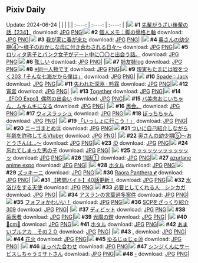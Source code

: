 ## Pixiv Daily
Update: 2024-06-24
|      |      |      |
| :----: | :----: | :----: |
|![](https://pixiv.microyu.workers.dev/c/240x480/img-master/img/2024/06/22/19/01/26/119868658_p0_master1200.jpg) **#1** [先輩がうざい後輩の話【234】](https://www.pixiv.net/artworks/119868658) download: [JPG](https://pixiv.microyu.workers.dev/img-original/img/2024/06/22/19/01/26/119868658_p0.jpg) [PNG](https://pixiv.microyu.workers.dev/img-original/img/2024/06/22/19/01/26/119868658_p0.png)|![](https://pixiv.microyu.workers.dev/c/240x480/img-master/img/2024/06/22/06/00/08/119853538_p0_master1200.jpg) **#2** [個人メモ：脚の骨格と軸](https://www.pixiv.net/artworks/119853538) download: [JPG](https://pixiv.microyu.workers.dev/img-original/img/2024/06/22/06/00/08/119853538_p0.jpg) [PNG](https://pixiv.microyu.workers.dev/img-original/img/2024/06/22/06/00/08/119853538_p0.png)|![](https://pixiv.microyu.workers.dev/c/240x480/img-master/img/2024/06/22/19/46/25/119869847_p0_master1200.jpg) **#3** [我が家に春が来た](https://www.pixiv.net/artworks/119869847) download: [JPG](https://pixiv.microyu.workers.dev/img-original/img/2024/06/22/19/46/25/119869847_p0.jpg) [PNG](https://pixiv.microyu.workers.dev/img-original/img/2024/06/22/19/46/25/119869847_p0.png)|
|![](https://pixiv.microyu.workers.dev/c/240x480/img-master/img/2024/06/22/00/06/06/119847542_p0_master1200.jpg) **#4** [奥さんの幼少期④～様子のおかしな母に付き合わされる日々～](https://www.pixiv.net/artworks/119847542) download: [JPG](https://pixiv.microyu.workers.dev/img-original/img/2024/06/22/00/06/06/119847542_p0.jpg) [PNG](https://pixiv.microyu.workers.dev/img-original/img/2024/06/22/00/06/06/119847542_p0.png)|![](https://pixiv.microyu.workers.dev/c/240x480/img-master/img/2024/06/22/11/35/37/119858544_p0_master1200.jpg) **#5** [ロリィタ男子とパンク女子がデート中に〇〇と出会う話。](https://www.pixiv.net/artworks/119858544) download: [JPG](https://pixiv.microyu.workers.dev/img-original/img/2024/06/22/11/35/37/119858544_p0.jpg) [PNG](https://pixiv.microyu.workers.dev/img-original/img/2024/06/22/11/35/37/119858544_p0.png)|![](https://pixiv.microyu.workers.dev/c/240x480/img-master/img/2024/06/23/00/00/09/119878863_p0_master1200.jpg) **#6** [眩しい](https://www.pixiv.net/artworks/119878863) download: [JPG](https://pixiv.microyu.workers.dev/img-original/img/2024/06/23/00/00/09/119878863_p0.jpg) [PNG](https://pixiv.microyu.workers.dev/img-original/img/2024/06/23/00/00/09/119878863_p0.png)|
|![](https://pixiv.microyu.workers.dev/c/240x480/img-master/img/2024/06/23/17/17/55/119899998_p0_master1200.jpg) **#7** [姉友姉log](https://www.pixiv.net/artworks/119899998) download: [JPG](https://pixiv.microyu.workers.dev/img-original/img/2024/06/23/17/17/55/119899998_p0.jpg) [PNG](https://pixiv.microyu.workers.dev/img-original/img/2024/06/23/17/17/55/119899998_p0.png)|![](https://pixiv.microyu.workers.dev/c/240x480/img-master/img/2024/06/23/11/27/35/119891200_p0_master1200.jpg) **#8** [※同一人物です](https://www.pixiv.net/artworks/119891200) download: [JPG](https://pixiv.microyu.workers.dev/img-original/img/2024/06/23/11/27/35/119891200_p0.jpg) [PNG](https://pixiv.microyu.workers.dev/img-original/img/2024/06/23/11/27/35/119891200_p0.png)|![](https://pixiv.microyu.workers.dev/c/240x480/img-master/img/2024/06/23/18/00/55/119901318_p0_master1200.jpg) **#9** [現実もたまには嘘をつく203「そんな七海だから僕は」](https://www.pixiv.net/artworks/119901318) download: [JPG](https://pixiv.microyu.workers.dev/img-original/img/2024/06/23/18/00/55/119901318_p0.jpg) [PNG](https://pixiv.microyu.workers.dev/img-original/img/2024/06/23/18/00/55/119901318_p0.png)|
|![](https://pixiv.microyu.workers.dev/c/240x480/img-master/img/2024/06/23/00/29/14/119880270_p0_master1200.jpg) **#10** [Spade♤Jack](https://www.pixiv.net/artworks/119880270) download: [JPG](https://pixiv.microyu.workers.dev/img-original/img/2024/06/23/00/29/14/119880270_p0.jpg) [PNG](https://pixiv.microyu.workers.dev/img-original/img/2024/06/23/00/29/14/119880270_p0.png)|![](https://pixiv.microyu.workers.dev/c/240x480/img-master/img/2024/06/23/00/00/41/119879001_p0_master1200.jpg) **#11** [失われた深淵 · 吟霖](https://www.pixiv.net/artworks/119879001) download: [JPG](https://pixiv.microyu.workers.dev/img-original/img/2024/06/23/00/00/41/119879001_p0.jpg) [PNG](https://pixiv.microyu.workers.dev/img-original/img/2024/06/23/00/00/41/119879001_p0.png)|![](https://pixiv.microyu.workers.dev/c/240x480/img-master/img/2024/06/22/00/00/35/119847074_p0_master1200.jpg) **#12** [宵宮](https://www.pixiv.net/artworks/119847074) download: [JPG](https://pixiv.microyu.workers.dev/img-original/img/2024/06/22/00/00/35/119847074_p0.jpg) [PNG](https://pixiv.microyu.workers.dev/img-original/img/2024/06/22/00/00/35/119847074_p0.png)|
|![](https://pixiv.microyu.workers.dev/c/240x480/img-master/img/2024/06/23/01/32/27/119882038_p0_master1200.jpg) **#13** [Together](https://www.pixiv.net/artworks/119882038) download: [JPG](https://pixiv.microyu.workers.dev/img-original/img/2024/06/23/01/32/27/119882038_p0.jpg) [PNG](https://pixiv.microyu.workers.dev/img-original/img/2024/06/23/01/32/27/119882038_p0.png)|![](https://pixiv.microyu.workers.dev/c/240x480/img-master/img/2024/06/23/17/27/57/119900345_p0_master1200.jpg) **#14** [【FGO Expo】偶然の出会い](https://www.pixiv.net/artworks/119900345) download: [JPG](https://pixiv.microyu.workers.dev/img-original/img/2024/06/23/17/27/57/119900345_p0.jpg) [PNG](https://pixiv.microyu.workers.dev/img-original/img/2024/06/23/17/27/57/119900345_p0.png)|![](https://pixiv.microyu.workers.dev/c/240x480/img-master/img/2024/06/22/00/03/11/119847379_p0_master1200.jpg) **#15** [バ美肉おじいちゃん、ムキムキになる](https://www.pixiv.net/artworks/119847379) download: [JPG](https://pixiv.microyu.workers.dev/img-original/img/2024/06/22/00/03/11/119847379_p0.jpg) [PNG](https://pixiv.microyu.workers.dev/img-original/img/2024/06/22/00/03/11/119847379_p0.png)|
|![](https://pixiv.microyu.workers.dev/c/240x480/img-master/img/2024/06/22/21/33/14/119866353_p0_master1200.jpg) **#16** [再会。](https://www.pixiv.net/artworks/119866353) download: [JPG](https://pixiv.microyu.workers.dev/img-original/img/2024/06/22/21/33/14/119866353_p0.jpg) [PNG](https://pixiv.microyu.workers.dev/img-original/img/2024/06/22/21/33/14/119866353_p0.png)|![](https://pixiv.microyu.workers.dev/c/240x480/img-master/img/2024/06/23/01/02/02/119881346_p0_master1200.jpg) **#17** [ウィスラッシュ](https://www.pixiv.net/artworks/119881346) download: [JPG](https://pixiv.microyu.workers.dev/img-original/img/2024/06/23/01/02/02/119881346_p0.jpg) [PNG](https://pixiv.microyu.workers.dev/img-original/img/2024/06/23/01/02/02/119881346_p0.png)|![](https://pixiv.microyu.workers.dev/c/240x480/img-master/img/2024/06/22/00/02/30/119847318_p0_master1200.jpg) **#18** [ぼっちちゃん](https://www.pixiv.net/artworks/119847318) download: [JPG](https://pixiv.microyu.workers.dev/img-original/img/2024/06/22/00/02/30/119847318_p0.jpg) [PNG](https://pixiv.microyu.workers.dev/img-original/img/2024/06/22/00/02/30/119847318_p0.png)|
|![](https://pixiv.microyu.workers.dev/c/240x480/img-master/img/2024/06/22/00/01/50/119847258_p0_master1200.jpg) **#19** [「いっしょに行こう！」](https://www.pixiv.net/artworks/119847258) download: [JPG](https://pixiv.microyu.workers.dev/img-original/img/2024/06/22/00/01/50/119847258_p0.jpg) [PNG](https://pixiv.microyu.workers.dev/img-original/img/2024/06/22/00/01/50/119847258_p0.png)|![](https://pixiv.microyu.workers.dev/c/240x480/img-master/img/2024/06/22/12/31/50/119859758_p0_master1200.jpg) **#20** [ニーゴまとめ㉜](https://www.pixiv.net/artworks/119859758) download: [JPG](https://pixiv.microyu.workers.dev/img-original/img/2024/06/22/12/31/50/119859758_p0.jpg) [PNG](https://pixiv.microyu.workers.dev/img-original/img/2024/06/22/12/31/50/119859758_p0.png)|![](https://pixiv.microyu.workers.dev/c/240x480/img-master/img/2024/06/22/20/23/23/119871035_p0_master1200.jpg) **#21** [ついに自己紹介しながら年齢を詐称してるVtuber](https://www.pixiv.net/artworks/119871035) download: [JPG](https://pixiv.microyu.workers.dev/img-original/img/2024/06/22/20/23/23/119871035_p0.jpg) [PNG](https://pixiv.microyu.workers.dev/img-original/img/2024/06/22/20/23/23/119871035_p0.png)|
|![](https://pixiv.microyu.workers.dev/c/240x480/img-master/img/2024/06/23/00/07/34/119879504_p0_master1200.jpg) **#22** [奥さんの幼少期⑤〜おとうさんは…〜](https://www.pixiv.net/artworks/119879504) download: [JPG](https://pixiv.microyu.workers.dev/img-original/img/2024/06/23/00/07/34/119879504_p0.jpg) [PNG](https://pixiv.microyu.workers.dev/img-original/img/2024/06/23/00/07/34/119879504_p0.png)|![](https://pixiv.microyu.workers.dev/c/240x480/img-master/img/2024/06/22/13/21/16/119860762_p0_master1200.jpg) **#23** [:D](https://www.pixiv.net/artworks/119860762) download: [JPG](https://pixiv.microyu.workers.dev/img-original/img/2024/06/22/13/21/16/119860762_p0.jpg) [PNG](https://pixiv.microyu.workers.dev/img-original/img/2024/06/22/13/21/16/119860762_p0.png)|![](https://pixiv.microyu.workers.dev/c/240x480/img-master/img/2024/06/23/18/33/35/119902559_p0_master1200.jpg) **#24** [忘れてしまった男の子](https://www.pixiv.net/artworks/119902559) download: [JPG](https://pixiv.microyu.workers.dev/img-original/img/2024/06/23/18/33/35/119902559_p0.jpg) [PNG](https://pixiv.microyu.workers.dev/img-original/img/2024/06/23/18/33/35/119902559_p0.png)|
|![](https://pixiv.microyu.workers.dev/c/240x480/img-master/img/2024/06/22/04/07/18/119852326_p0_master1200.jpg) **#25** [キッッッッッッッッッッッ](https://www.pixiv.net/artworks/119852326) download: [JPG](https://pixiv.microyu.workers.dev/img-original/img/2024/06/22/04/07/18/119852326_p0.jpg) [PNG](https://pixiv.microyu.workers.dev/img-original/img/2024/06/22/04/07/18/119852326_p0.png)|![](https://pixiv.microyu.workers.dev/c/240x480/img-master/img/2024/06/22/20/00/26/119870305_p0_master1200.jpg) **#26** [11話①](https://www.pixiv.net/artworks/119870305) download: [JPG](https://pixiv.microyu.workers.dev/img-original/img/2024/06/22/20/00/26/119870305_p0.jpg) [PNG](https://pixiv.microyu.workers.dev/img-original/img/2024/06/22/20/00/26/119870305_p0.png)|![](https://pixiv.microyu.workers.dev/c/240x480/img-master/img/2024/06/22/14/03/07/119861693_p0_master1200.jpg) **#27** [azurlane anime expo](https://www.pixiv.net/artworks/119861693) download: [JPG](https://pixiv.microyu.workers.dev/img-original/img/2024/06/22/14/03/07/119861693_p0.jpg) [PNG](https://pixiv.microyu.workers.dev/img-original/img/2024/06/22/14/03/07/119861693_p0.png)|
|![](https://pixiv.microyu.workers.dev/c/240x480/img-master/img/2024/06/22/00/26/29/119848256_p0_master1200.jpg) **#28** [ホタル](https://www.pixiv.net/artworks/119848256) download: [JPG](https://pixiv.microyu.workers.dev/img-original/img/2024/06/22/00/26/29/119848256_p0.jpg) [PNG](https://pixiv.microyu.workers.dev/img-original/img/2024/06/22/00/26/29/119848256_p0.png)|![](https://pixiv.microyu.workers.dev/c/240x480/img-master/img/2024/06/22/20/30/06/119871242_p0_master1200.jpg) **#29** [ズッキーニ](https://www.pixiv.net/artworks/119871242) download: [JPG](https://pixiv.microyu.workers.dev/img-original/img/2024/06/22/20/30/06/119871242_p0.jpg) [PNG](https://pixiv.microyu.workers.dev/img-original/img/2024/06/22/20/30/06/119871242_p0.png)|![](https://pixiv.microyu.workers.dev/c/240x480/img-master/img/2024/06/22/05/12/02/119853030_p0_master1200.jpg) **#30** [Raora Panthera 💕](https://www.pixiv.net/artworks/119853030) download: [JPG](https://pixiv.microyu.workers.dev/img-original/img/2024/06/22/05/12/02/119853030_p0.jpg) [PNG](https://pixiv.microyu.workers.dev/img-original/img/2024/06/22/05/12/02/119853030_p0.png)|
|![](https://pixiv.microyu.workers.dev/c/240x480/img-master/img/2024/06/23/12/00/47/119892096_p0_master1200.jpg) **#31** [【拷問バイト】40話更新！](https://www.pixiv.net/artworks/119892096) download: [JPG](https://pixiv.microyu.workers.dev/img-original/img/2024/06/23/12/00/47/119892096_p0.jpg) [PNG](https://pixiv.microyu.workers.dev/img-original/img/2024/06/23/12/00/47/119892096_p0.png)|![](https://pixiv.microyu.workers.dev/c/240x480/img-master/img/2024/06/22/00/30/07/119848380_p0_master1200.jpg) **#32** [水浴びをする天使](https://www.pixiv.net/artworks/119848380) download: [JPG](https://pixiv.microyu.workers.dev/img-original/img/2024/06/22/00/30/07/119848380_p0.jpg) [PNG](https://pixiv.microyu.workers.dev/img-original/img/2024/06/22/00/30/07/119848380_p0.png)|![](https://pixiv.microyu.workers.dev/c/240x480/img-master/img/2024/06/22/06/02/32/119853586_p0_master1200.jpg) **#33** [必要としてくれる人　シンカガ](https://www.pixiv.net/artworks/119853586) download: [JPG](https://pixiv.microyu.workers.dev/img-original/img/2024/06/22/06/02/32/119853586_p0.jpg) [PNG](https://pixiv.microyu.workers.dev/img-original/img/2024/06/22/06/02/32/119853586_p0.png)|
|![](https://pixiv.microyu.workers.dev/c/240x480/img-master/img/2024/06/23/06/30/45/119886265_p0_master1200.jpg) **#34** [アスランの言葉過多案件](https://www.pixiv.net/artworks/119886265) download: [JPG](https://pixiv.microyu.workers.dev/img-original/img/2024/06/23/06/30/45/119886265_p0.jpg) [PNG](https://pixiv.microyu.workers.dev/img-original/img/2024/06/23/06/30/45/119886265_p0.png)|![](https://pixiv.microyu.workers.dev/c/240x480/img-master/img/2024/06/22/00/42/55/119848814_p0_master1200.jpg) **#35** [フォフォかわいい！](https://www.pixiv.net/artworks/119848814) download: [JPG](https://pixiv.microyu.workers.dev/img-original/img/2024/06/22/00/42/55/119848814_p0.jpg) [PNG](https://pixiv.microyu.workers.dev/img-original/img/2024/06/22/00/42/55/119848814_p0.png)|![](https://pixiv.microyu.workers.dev/c/240x480/img-master/img/2024/06/22/21/00/36/119872339_p0_master1200.jpg) **#36** [SCPをざっくり紹介309](https://www.pixiv.net/artworks/119872339) download: [JPG](https://pixiv.microyu.workers.dev/img-original/img/2024/06/22/21/00/36/119872339_p0.jpg) [PNG](https://pixiv.microyu.workers.dev/img-original/img/2024/06/22/21/00/36/119872339_p0.png)|
|![](https://pixiv.microyu.workers.dev/c/240x480/img-master/img/2024/06/22/01/12/02/119849556_p0_master1200.jpg) **#37** [ディビット](https://www.pixiv.net/artworks/119849556) download: [JPG](https://pixiv.microyu.workers.dev/img-original/img/2024/06/22/01/12/02/119849556_p0.jpg) [PNG](https://pixiv.microyu.workers.dev/img-original/img/2024/06/22/01/12/02/119849556_p0.png)|![](https://pixiv.microyu.workers.dev/c/240x480/img-master/img/2024/06/23/00/26/29/119880188_p0_master1200.jpg) **#38** [歯医者](https://www.pixiv.net/artworks/119880188) download: [JPG](https://pixiv.microyu.workers.dev/img-original/img/2024/06/23/00/26/29/119880188_p0.jpg) [PNG](https://pixiv.microyu.workers.dev/img-original/img/2024/06/23/00/26/29/119880188_p0.png)|![](https://pixiv.microyu.workers.dev/c/240x480/img-master/img/2024/06/23/00/00/40/119878991_p0_master1200.jpg) **#39** [光魔の鎧](https://www.pixiv.net/artworks/119878991) download: [JPG](https://pixiv.microyu.workers.dev/img-original/img/2024/06/23/00/00/40/119878991_p0.jpg) [PNG](https://pixiv.microyu.workers.dev/img-original/img/2024/06/23/00/00/40/119878991_p0.png)|
|![](https://pixiv.microyu.workers.dev/c/240x480/img-master/img/2024/06/22/20/45/12/119871749_p0_master1200.jpg) **#40** [💖cm💖](https://www.pixiv.net/artworks/119871749) download: [JPG](https://pixiv.microyu.workers.dev/img-original/img/2024/06/22/20/45/12/119871749_p0.jpg) [PNG](https://pixiv.microyu.workers.dev/img-original/img/2024/06/22/20/45/12/119871749_p0.png)|![](https://pixiv.microyu.workers.dev/c/240x480/img-master/img/2024/06/23/00/00/27/119878947_p0_master1200.jpg) **#41** [ホタル](https://www.pixiv.net/artworks/119878947) download: [JPG](https://pixiv.microyu.workers.dev/img-original/img/2024/06/23/00/00/27/119878947_p0.jpg) [PNG](https://pixiv.microyu.workers.dev/img-original/img/2024/06/23/00/00/27/119878947_p0.png)|![](https://pixiv.microyu.workers.dev/c/240x480/img-master/img/2024/06/22/00/00/20/119847018_p0_master1200.jpg) **#42** [あまいブルアカ　その２０](https://www.pixiv.net/artworks/119847018) download: [JPG](https://pixiv.microyu.workers.dev/img-original/img/2024/06/22/00/00/20/119847018_p0.jpg) [PNG](https://pixiv.microyu.workers.dev/img-original/img/2024/06/22/00/00/20/119847018_p0.png)|
|![](https://pixiv.microyu.workers.dev/c/240x480/img-master/img/2024/06/22/00/00/26/119847054_p0_master1200.jpg) **#43** [.](https://www.pixiv.net/artworks/119847054) download: [JPG](https://pixiv.microyu.workers.dev/img-original/img/2024/06/22/00/00/26/119847054_p0.jpg) [PNG](https://pixiv.microyu.workers.dev/img-original/img/2024/06/22/00/00/26/119847054_p0.png)|![](https://pixiv.microyu.workers.dev/c/240x480/img-master/img/2024/06/22/14/40/07/119862499_p0_master1200.jpg) **#44** [花火](https://www.pixiv.net/artworks/119862499) download: [JPG](https://pixiv.microyu.workers.dev/img-original/img/2024/06/22/14/40/07/119862499_p0.jpg) [PNG](https://pixiv.microyu.workers.dev/img-original/img/2024/06/22/14/40/07/119862499_p0.png)|![](https://pixiv.microyu.workers.dev/c/240x480/img-master/img/2024/06/23/18/18/22/119902059_p0_master1200.jpg) **#45** [ゆるじゅじゅ⑳](https://www.pixiv.net/artworks/119902059) download: [JPG](https://pixiv.microyu.workers.dev/img-original/img/2024/06/23/18/18/22/119902059_p0.jpg) [PNG](https://pixiv.microyu.workers.dev/img-original/img/2024/06/23/18/18/22/119902059_p0.png)|
|![](https://pixiv.microyu.workers.dev/c/240x480/img-master/img/2024/06/22/00/04/26/119847458_p0_master1200.jpg) **#46** [ほっぺた合わせ](https://www.pixiv.net/artworks/119847458) download: [JPG](https://pixiv.microyu.workers.dev/img-original/img/2024/06/22/00/04/26/119847458_p0.jpg) [PNG](https://pixiv.microyu.workers.dev/img-original/img/2024/06/22/00/04/26/119847458_p0.png)|![](https://pixiv.microyu.workers.dev/c/240x480/img-master/img/2024/06/22/19/37/59/119869621_p0_master1200.jpg) **#47** [シンジくんにサービスしちゃうミサトさん](https://www.pixiv.net/artworks/119869621) download: [JPG](https://pixiv.microyu.workers.dev/img-original/img/2024/06/22/19/37/59/119869621_p0.jpg) [PNG](https://pixiv.microyu.workers.dev/img-original/img/2024/06/22/19/37/59/119869621_p0.png)|![](https://pixiv.microyu.workers.dev/c/240x480/img-master/img/2024/06/23/00/00/21/119878918_p0_master1200.jpg) **#48** [-](https://www.pixiv.net/artworks/119878918) download: [JPG](https://pixiv.microyu.workers.dev/img-original/img/2024/06/23/00/00/21/119878918_p0.jpg) [PNG](https://pixiv.microyu.workers.dev/img-original/img/2024/06/23/00/00/21/119878918_p0.png)|

